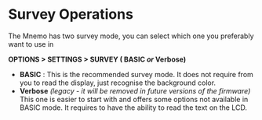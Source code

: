 # Survey Operations

The Mnemo has two survey mode, you can select which one you preferably want to use in 

**OPTIONS > SETTINGS > SURVEY ( BASIC _or_ Verbose)**

- **BASIC** : This is the recommended survey mode. It does not require from you to read the display, just recognise the background color.
- **Verbose** _(legacy - it will be removed in future versions of the firmware)_ This one is easier to start with and offers some options not available in BASIC mode. It requires to have the ability to read the text on the LCD. 
